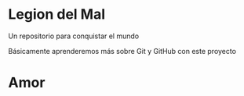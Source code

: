 # Legion del Mal
Un repositorio para conquistar el mundo

Básicamente aprenderemos más sobre Git y GitHub con este proyecto

# Amor